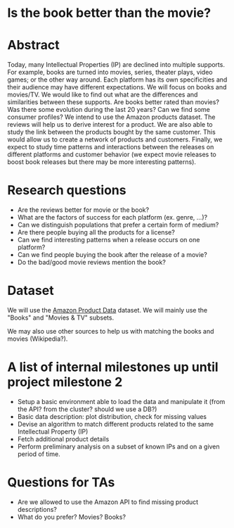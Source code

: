 # Is the book better than the movie?

# Abstract

Today, many Intellectual Properties (IP) are declined into multiple supports. For example, books are turned
into movies, series, theater plays, video games; or the other way around. Each platform has its own
specificities and their audience may have different expectations. We will focus on books and movies/TV.
We would like to find out what are the differences and similarities between these supports. Are books
better rated than movies? Was there some evolution during the last 20 years? Can we find some
consumer profiles?
We intend to use the Amazon products dataset. The reviews will help us to derive interest for a product.
We are also able to study the link between the products bought by the same customer. This would allow
us to create a network of products and customers.
Finally, we expect to study time patterns and interactions between the releases on different platforms
and customer behavior (we expect movie releases to boost book releases but there may be more
interesting patterns).

# Research questions

- Are the reviews better for movie or the book?
- What are the factors of success for each platform (ex. genre, ...)?
- Can we distinguish populations that prefer a certain form of medium?
- Are there people buying all the products for a license?
- Can we find interesting patterns when a release occurs on one platform?
- Can we find people buying the book after the release of a movie?
- Do the bad/good movie reviews mention the book?

# Dataset

We will use the [Amazon Product Data][amazon-data] dataset.
We will mainly use the "Books" and "Movies & TV" subsets.

We may also use other sources to help us with matching the books and movies (Wikipedia?).

# A list of internal milestones up until project milestone 2

- Setup a basic environment able to load the data and manipulate it (from the API? from the cluster? should we use a DB?)
- Basic data description: plot distribution, check for missing values
- Devise an algorithm to match different products related to the same Intellectual Property (IP)
- Fetch additional product details
- Perform preliminary analysis on a subset of known IPs and on a given period of time.

# Questions for TAs

- Are we allowed to use the Amazon API to find missing product descriptions?
- What do you prefer? Movies? Books?


[amazon-data]: http://jmcauley.ucsd.edu/data/amazon/
